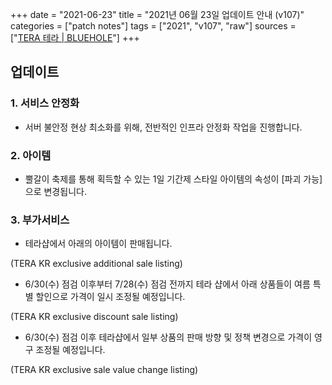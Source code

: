 +++
date = "2021-06-23"
title = "2021년 06월 23일 업데이트 안내 (v107)"
categories = ["patch notes"]
tags = ["2021", "v107", "raw"]
sources = ["[TERA 테라 | BLUEHOLE](https://playtera.co.kr/news/updates/410)"]
+++

## 업데이트

### **1.** 서비스 안정화
- 서버 불안정 현상 최소화를 위해, 전반적인 인프라 안정화 작업을 진행합니다.

### **2.** 아이템
- 뿔갈이 축제를 통해 획득할 수 있는 1일 기간제 스타일 아이템의 속성이 [파괴 가능]으로 변경됩니다.

### **3.** 부가서비스
- 테라샵에서 아래의 아이템이 판매됩니다.

(TERA KR exclusive additional sale listing)

- 6/30(수) 점검 이후부터 7/28(수) 점검 전까지 테라 샵에서 아래 상품들이 여름 특별 할인으로 가격이 일시 조정될 예정입니다.

(TERA KR exclusive discount sale listing)

- 6/30(수) 점검 이후 테라샵에서 일부 상품의 판매 방향 및 정책 변경으로 가격이 영구 조정될 예정입니다.

(TERA KR exclusive sale value change listing)
